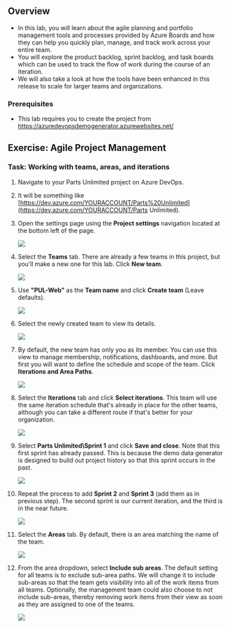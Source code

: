 ## Overview 

* In this lab, you will learn about the agile planning and portfolio management tools and processes provided by Azure Boards and how they can help you quickly plan, manage, and track work across your entire team. 
* You will explore the product backlog, sprint backlog, and task boards which can be used to track the flow of work during the course of an iteration. 
* We will also take a look at how the tools have been enhanced in this release to scale for larger teams and organizations.


### Prerequisites

- This lab requires you to create the project from 
https://azuredevopsdemogenerator.azurewebsites.net/ 

## Exercise: Agile Project Management

### Task: Working with teams, areas, and iterations 

1. Navigate to your Parts Unlimited project on Azure DevOps.   
   
2. It will be something like [https://dev.azure.com/YOURACCOUNT/Parts%20Unlimited](https://dev.azure.com/YOURACCOUNT/Parts Unlimited).

3. Open the settings page using the **Project settings** navigation located at the bottom left of the page.

    ![](images/settings.png)

4. Select the **Teams** tab. There are already a few teams in this project, but you'll make a new one for this lab. Click **New team**.

    ![](images/001.png)

5. Use **"PUL-Web"** as the **Team name** and click **Create team** (Leave defaults).

    ![](images/002.png)

6. Select the newly created team to view its details.

    ![](images/003.png)

7. By default, the new team has only you as its member. You can use this view to manage membership, notifications, dashboards, and more. But first you will want to define the schedule and scope of the team. Click **Iterations and Area Paths**.

    ![](images/004.png)

8. Select the **Iterations** tab and click **Select iterations**. This team will use the same iteration schedule that's already in place for the other teams, although you can take a different route if that's better for your organization.

    ![](images/iteration.png)

9.  Select **Parts Unlimited\Sprint 1** and click **Save and close**. Note that this first sprint has already passed. This is because the demo data generator is designed to build out project history so that this sprint occurs in the past.

    ![](images/006.png)

10. Repeat the process to add **Sprint 2** and **Sprint 3** (add them as in previous step). The second sprint is our current iteration, and the third is in the near future.

    ![](images/007.png)

11. Select the **Areas** tab. By default, there is an area matching the name of the team.

    ![](images/008.png)

12. From the area dropdown, select **Include sub areas**. The default setting for all teams is to exclude sub-area paths. We will change it to include sub-areas so that the team gets visibility into all of the work items from all teams. Optionally, the management team could also choose to not include sub-areas, thereby removing work items from their view as soon as they are assigned to one of the teams.

    ![](images/009.png)

